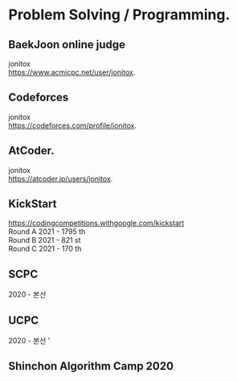 # Problem Solving / Programming.    



## BaekJoon online judge    
jonitox    
https://www.acmicpc.net/user/jonitox.  

## Codeforces      
jonitox      
https://codeforces.com/profile/jonitox.   

## AtCoder.  
jonitox    
https://atcoder.jp/users/jonitox.   

## KickStart   
https://codingcompetitions.withgoogle.com/kickstart     
Round A 2021 - 1795 th    
Round B 2021 - 821 st   
Round C 2021 - 170 th   

## SCPC      
2020 - 본선     

## UCPC    
2020 - 본선    '

## Shinchon Algorithm Camp 2020      
